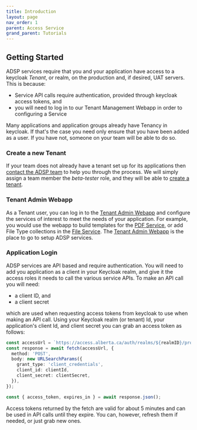 ```yaml
---
title: Introduction
layout: page
nav_order: 1
parent: Access Service
grand_parent: Tutorials
---
```


## Getting Started

ADSP services require that you and your application have access to a keycloak _Tenant_, or realm, on the production and, if desired, UAT servers. This is because:

- Service API calls require authentication, provided through keycloak access tokens, and
- you will need to log in to our Tenant Management Webapp in order to configuring a Service

Many applications and application groups already have Tenancy in keycloak. If that's the case you need only ensure that you have been added as a user. If you have not, someone on your team will be able to do so.

### Create a new Tenant

If your team does not already have a tenant set up for its applications then [contact the ADSP team](mailto:adsp@gov.ab.ca) to help you through the process. We will simply assign a team member the _beta-tester_ role, and they will be able to [create a tenant](https://adsp.alberta.ca/).

### Tenant Admin Webapp

As a Tenant user, you can log in to the [Tenant Admin Webapp](https://adsp.alberta.ca/) and configure the services of interest to meet the needs of your application. For example, you would use the webapp to build templates for the [PDF Service](/adsp-monorepo/tutorials/pdf-service/introduction.html), or add File Type collections in the [File Service](/adsp-monorepo/tutorials/file-service/introduction.html). The [Tenant Admin Webapp](https://adsp.alberta.ca/) is the place to go to setup ADSP services.

### Application Login

ADSP services are API based and require authentication. You will need to add you application as a client in your Keycloak realm, and give it the access roles it needs to call the various service APIs. To make an API call you will need:

- a client ID, and
- a client secret

which are used when requesting access tokens from keycloak to use when making an API call. Using your Keycloak realm (or tenant) Id, your application's client Id, and client secret you can grab an access token as follows:

```typescript
const accessUrl = `https://access.alberta.ca/auth/realms/${realmID}/protocol/openid-connect/token`;
const response = await fetch(accessUrl, {
  method: 'POST',
  body: new URLSearchParams({
    grant_type: 'client_credentials',
    client_id: clientId,
    client_secret: clientSecret,
  }),
});

const { access_token, expires_in } = await response.json();
```

Access tokens returned by the fetch are valid for about 5 minutes and can be used in API calls until they expire. You can, however, refresh them if needed, or just grab new ones.
